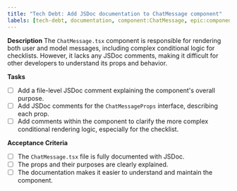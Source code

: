 ```yaml
---
title: "Tech Debt: Add JSDoc documentation to ChatMessage component"
labels: [tech-debt, documentation, component:ChatMessage, epic:component-library]
---
```


**Description**
The `ChatMessage.tsx` component is responsible for rendering both user and model messages, including complex conditional logic for checklists. However, it lacks any JSDoc comments, making it difficult for other developers to understand its props and behavior.

**Tasks**
- [ ] Add a file-level JSDoc comment explaining the component's overall purpose.
- [ ] Add JSDoc comments for the `ChatMessageProps` interface, describing each prop.
- [ ] Add comments within the component to clarify the more complex conditional rendering logic, especially for the checklist.

**Acceptance Criteria**
- [ ] The `ChatMessage.tsx` file is fully documented with JSDoc.
- [ ] The props and their purposes are clearly explained.
- [ ] The documentation makes it easier to understand and maintain the component.
